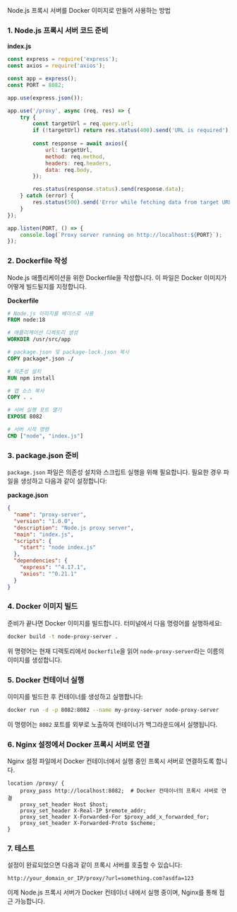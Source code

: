 Node.js 프록시 서버를 Docker 이미지로 만들어 사용하는 방법

### 1. Node.js 프록시 서버 코드 준비

**index.js**
```javascript
const express = require('express');
const axios = require('axios');

const app = express();
const PORT = 8082;

app.use(express.json());

app.use('/proxy', async (req, res) => {
    try {
        const targetUrl = req.query.url;
        if (!targetUrl) return res.status(400).send('URL is required');
        
        const response = await axios({
            url: targetUrl,
            method: req.method,
            headers: req.headers,
            data: req.body,
        });

        res.status(response.status).send(response.data);
    } catch (error) {
        res.status(500).send('Error while fetching data from target URL');
    }
});

app.listen(PORT, () => {
    console.log(`Proxy server running on http://localhost:${PORT}`);
});
```

### 2. Dockerfile 작성

Node.js 애플리케이션을 위한 Dockerfile을 작성합니다. 이 파일은 Docker 이미지가 어떻게 빌드될지를 지정합니다.

**Dockerfile**
```dockerfile
# Node.js 이미지를 베이스로 사용
FROM node:18

# 애플리케이션 디렉토리 생성
WORKDIR /usr/src/app

# package.json 및 package-lock.json 복사
COPY package*.json ./

# 의존성 설치
RUN npm install

# 앱 소스 복사
COPY . .

# 서버 실행 포트 열기
EXPOSE 8082

# 서버 시작 명령
CMD ["node", "index.js"]
```

### 3. package.json 준비

`package.json` 파일은 의존성 설치와 스크립트 실행을 위해 필요합니다. 필요한 경우 파일을 생성하고 다음과 같이 설정합니다:

**package.json**
```json
{
  "name": "proxy-server",
  "version": "1.0.0",
  "description": "Node.js proxy server",
  "main": "index.js",
  "scripts": {
    "start": "node index.js"
  },
  "dependencies": {
    "express": "^4.17.1",
    "axios": "^0.21.1"
  }
}
```

### 4. Docker 이미지 빌드

준비가 끝나면 Docker 이미지를 빌드합니다. 터미널에서 다음 명령어를 실행하세요:

```bash
docker build -t node-proxy-server .
```

위 명령어는 현재 디렉토리에서 `Dockerfile`을 읽어 `node-proxy-server`라는 이름의 이미지를 생성합니다.

### 5. Docker 컨테이너 실행

이미지를 빌드한 후 컨테이너를 생성하고 실행합니다:

```bash
docker run -d -p 8082:8082 --name my-proxy-server node-proxy-server
```

이 명령어는 `8082` 포트를 외부로 노출하여 컨테이너가 백그라운드에서 실행됩니다.

### 6. Nginx 설정에서 Docker 프록시 서버로 연결

Nginx 설정 파일에서 Docker 컨테이너에서 실행 중인 프록시 서버로 연결하도록 합니다.

```nginx
location /proxy/ {
    proxy_pass http://localhost:8082;  # Docker 컨테이너의 프록시 서버로 연결
    proxy_set_header Host $host;
    proxy_set_header X-Real-IP $remote_addr;
    proxy_set_header X-Forwarded-For $proxy_add_x_forwarded_for;
    proxy_set_header X-Forwarded-Proto $scheme;
}
```

### 7. 테스트

설정이 완료되었으면 다음과 같이 프록시 서버를 호출할 수 있습니다:

```plaintext
http://your_domain_or_IP/proxy/?url=something.com?asdfa=123
```

이제 Node.js 프록시 서버가 Docker 컨테이너 내에서 실행 중이며, Nginx를 통해 접근 가능합니다.